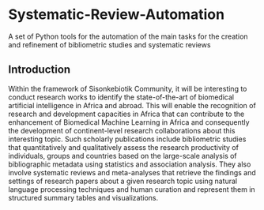 # Systematic-Review-Automation
A set of Python tools for the automation of the main tasks for the creation and refinement of bibliometric studies and systematic reviews

## Introduction
Within the framework of Sisonkebiotik Community, it will be interesting to conduct research works to identify the state-of-the-art of biomedical artificial intelligence in Africa and abroad. This will enable the recognition of research and development capacities in Africa that can contribute to the enhancement of Biomedical Machine Learning in Africa and consequently the development of continent-level research collaborations about this interesting topic. Such scholarly publications include bibliometric studies that quantitatively and qualitatively assess the research productivity of individuals, groups and countries based on the large-scale analysis of bibliographic metadata using statistics and association analysis. They also involve systematic reviews and meta-analyses that retrieve the findings and settings of research papers about a given research topic using natural language processing techniques and human curation and represent them in structured summary tables and visualizations. 
